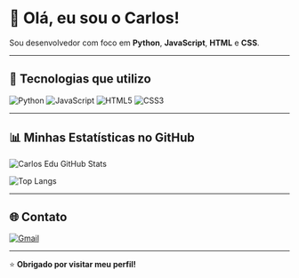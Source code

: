 # 👋 Olá, eu sou o Carlos!

Sou desenvolvedor com foco em **Python**, **JavaScript**, **HTML** e **CSS**.

---

## 🚀 Tecnologias que utilizo

![Python](https://img.shields.io/badge/Python-3776AB?style=for-the-badge&logo=python&logoColor=white)
![JavaScript](https://img.shields.io/badge/JavaScript-F7DF1E?style=for-the-badge&logo=javascript&logoColor=black)
![HTML5](https://img.shields.io/badge/HTML5-E34F26?style=for-the-badge&logo=html5&logoColor=white)
![CSS3](https://img.shields.io/badge/CSS3-1572B6?style=for-the-badge&logo=css3&logoColor=white)

---

## 📊 Minhas Estatísticas no GitHub

![Carlos Edu GitHub Stats](https://github-readme-stats.vercel.app/api?username=carlosedu-dev&show_icons=true&theme=radical)

![Top Langs](https://github-readme-stats.vercel.app/api/top-langs/?username=carlosedu-dev&layout=compact&theme=radical)



---

## 🌐 Contato

[![Gmail](https://img.shields.io/badge/Gmail-D14836?style=for-the-badge&logo=gmail&logoColor=white)](mailto:manodid@gmail.com)

---

⭐️ **Obrigado por visitar meu perfil!**
